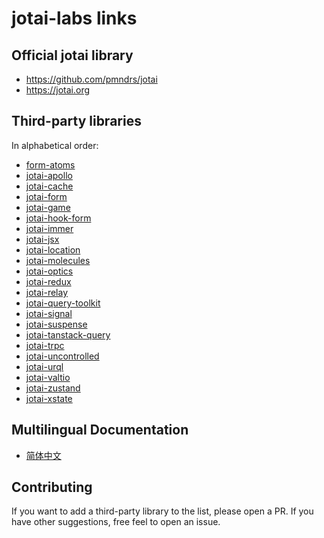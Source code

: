 # jotai-labs links

## Official jotai library

- https://github.com/pmndrs/jotai
- https://jotai.org

## Third-party libraries

In alphabetical order:

- [form-atoms](https://github.com/jaredLunde/form-atoms)
- [jotai-apollo](https://github.com/jotai-labs/jotai-apollo)
- [jotai-cache](https://github.com/jotai-labs/jotai-cache)
- [jotai-form](https://github.com/jotai-labs/jotai-form)
- [jotai-game](https://github.com/jotai-labs/jotai-game)
- [jotai-hook-form](https://github.com/saasquatch/jotai-hook-form)
- [jotai-immer](https://github.com/jotai-labs/jotai-immer)
- [jotai-jsx](https://github.com/jotai-labs/jotai-jsx)
- [jotai-location](https://github.com/jotai-labs/jotai-location)
- [jotai-molecules](https://github.com/saasquatch/jotai-molecules)
- [jotai-optics](https://github.com/jotai-labs/jotai-optics)
- [jotai-redux](https://github.com/jotai-labs/jotai-redux)
- [jotai-relay](https://github.com/jotai-labs/jotai-relay)
- [jotai-query-toolkit](https://github.com/fungible-systems/jotai-query-toolkit)
- [jotai-signal](https://github.com/jotai-labs/jotai-signal)
- [jotai-suspense](https://github.com/jotai-labs/jotai-suspense)
- [jotai-tanstack-query](https://github.com/jotai-labs/jotai-tanstack-query)
- [jotai-trpc](https://github.com/jotai-labs/jotai-trpc)
- [jotai-uncontrolled](https://github.com/jotai-labs/jotai-uncontrolled)
- [jotai-urql](https://github.com/jotai-labs/jotai-urql)
- [jotai-valtio](https://github.com/jotai-labs/jotai-valtio)
- [jotai-zustand](https://github.com/jotai-labs/jotai-zusatnd)
- [jotai-xstate](https://github.com/jotai-labs/jotai-xstate)

## Multilingual Documentation

- [简体中文](https://github.com/lecepin/jotai-docs-cn)

## Contributing

If you want to add a third-party library to the list, please open a PR.
If you have other suggestions, free feel to open an issue.
